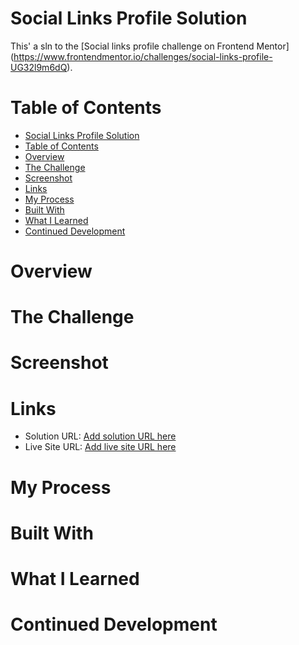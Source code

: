 # Social Links Profile Solution
This' a sln to the 
    [Social links profile challenge on Frontend Mentor]
    (https://www.frontendmentor.io/challenges/social-links-profile-UG32l9m6dQ).

# Table of Contents
- [Social Links Profile Solution](#social-links-profile-solution)
- [Table of Contents](#table-of-contents)
- [Overview](#overview)
- [The Challenge](#the-challenge)
- [Screenshot](#screenshot)
- [Links](#links)
- [My Process](#my-process)
- [Built With](#built-with)
- [What I Learned](#what-i-learned)
- [Continued Development](#continued-development)

# Overview
# The Challenge
# Screenshot
# Links
- Solution URL: [Add solution URL here](https://your-solution-url.com)
- Live Site URL: [Add live site URL here](https://your-live-site-url.com)
# My Process
# Built With
# What I Learned
# Continued Development
